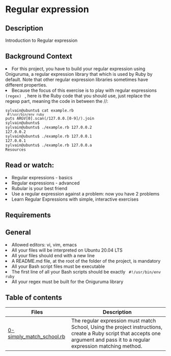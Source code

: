 # Regular expression

## Description
Introduction to Regular expression

## Background Context
<li> For this project, you have to build your regular expression using Oniguruma, a regular expression library that which is used by Ruby by default. Note that other regular expression libraries sometimes have different properties. </li>

<li> Because the focus of this exercise is to play with regular expressions <code> (regex) </code> , here is the Ruby code that you should use, just replace the regexp part, meaning the code in between the //: </li>

<code> 
sylvain@ubuntu$ cat example.rb
<code> #!/usr/bin/env ruby </code>
puts ARGV[0].scan(/127.0.0.[0-9]/).join
sylvain@ubuntu$
sylvain@ubuntu$ ./example.rb 127.0.0.2
127.0.0.2
sylvain@ubuntu$ ./example.rb 127.0.0.1
127.0.0.1
sylvain@ubuntu$ ./example.rb 127.0.0.a
Resources 
</code>

## Read or watch:

<li> Regular expressions - basics </li>
<li> Regular expressions - advanced </li>
<li> Rubular is your best friend </li>
<li> Use a regular expression against a problem: now you have 2 problems </li>
<li> Learn Regular Expressions with simple, interactive exercises </li>

## Requirements
## General
<li> Allowed editors: vi, vim, emacs </li>
<li> All your files will be interpreted on Ubuntu 20.04 LTS </li>
<li> All your files should end with a new line </li>
<li> A README.md file, at the root of the folder of the project, is mandatory </li>
<li> All your Bash script files must be executable </li>
<li> The first line of all your Bash scripts should be exactly <code> #!/usr/bin/env ruby </code> </li>
<li> All your regex must be built for the Oniguruma library </li>

## Table of contents
Files | Description
------|------------
[0-simply_match_school.rb](./0-simply_match_school.rb) | The regular expression must match School, Using the project instructions, create a Ruby script that accepts one argument and pass it to a regular expression matching method.


